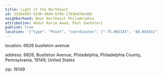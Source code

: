 ```yaml
---
title: Light of the Northeast
id: 3d364583-92db-49d4-b76b-2783b478eddb
neighborhood: Near Northeast Philadelphia
attribution: Abdul Karim Awad, Paul Santoleri
publish: true
location: '{"type": "Point", "coordinates": ["-75.065143", "40.041011"]}'
---
```


location: 6826 bustleton avenue


            






            
address: 6826, Bustleton Avenue, Philadelphia, Philadelphia County, Pennsylvania, 19149, United States



zip: 19149



                